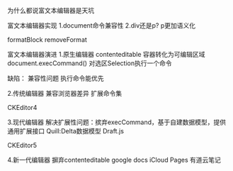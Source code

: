 为什么都说富文本编辑器是天坑




富文本编辑器实现
1.document命令兼容性
2.div还是p?
p更加语义化

formatBlock
removeFormat




富文本编辑器演进
1.原生编辑器
contenteditable 容器转化为可编辑区域
document.execCommand() 对选区Selection执行一个命令

缺陷：
兼容性问题
执行命令能优先


2.传统编辑器
兼容浏览器差异
扩展命令集

CKEditor4


3.现代编辑器
解决扩展性问题：摈弃execCommand，基于自建数据模型，提供通用扩展接口
Quill:Delta数据模型
Draft.js

CKEditor5


4.新一代编辑器
摒弃contenteditable
google docs
iCloud Pages
有道云笔记